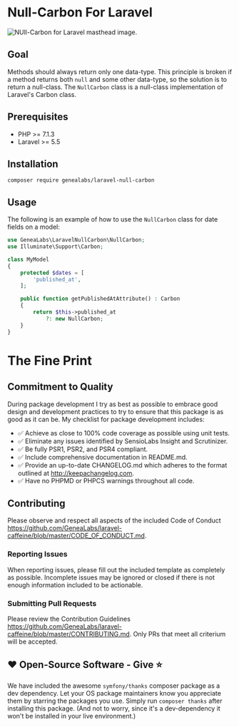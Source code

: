 # Null-Carbon For Laravel

![NUll-Carbon for Laravel masthead image.](https://repository-images.githubusercontent.com/119314805/d34ce800-f340-11e9-9e00-ca362ecb00f7)

## Goal
Methods should always return only one data-type. This principle is broken if a
method returns both `null` and some other data-type, so the solution is to
return a null-class. The `NullCarbon` class is a null-class implementation of
Laravel's Carbon class.

## Prerequisites
- PHP >= 7.1.3
- Laravel >= 5.5

## Installation
```
composer require genealabs/laravel-null-carbon
```

## Usage
The following is an example of how to use the `NullCarbon` class for date fields
on a model:
```php
use GeneaLabs\LaravelNullCarbon\NullCarbon;
use Illuminate\Support\Carbon;

class MyModel
{
    protected $dates = [
        'published_at',
    ];

    public function getPublishedAtAttribute() : Carbon
    {
        return $this->published_at
            ?: new NullCarbon;
    }
}
```

# The Fine Print
## Commitment to Quality
During package development I try as best as possible to embrace good design and
development practices to try to ensure that this package is as good as it can
be. My checklist for package development includes:

-   ✅ Achieve as close to 100% code coverage as possible using unit tests.
-   ✅ Eliminate any issues identified by SensioLabs Insight and Scrutinizer.
-   ✅ Be fully PSR1, PSR2, and PSR4 compliant.
-   ✅ Include comprehensive documentation in README.md.
-   ✅ Provide an up-to-date CHANGELOG.md which adheres to the format outlined
    at <http://keepachangelog.com>.
-   ✅ Have no PHPMD or PHPCS warnings throughout all code.

## Contributing
Please observe and respect all aspects of the included Code of Conduct
<https://github.com/GeneaLabs/laravel-caffeine/blob/master/CODE_OF_CONDUCT.md>.

### Reporting Issues
When reporting issues, please fill out the included template as completely as
possible. Incomplete issues may be ignored or closed if there is not enough
information included to be actionable.

### Submitting Pull Requests
Please review the Contribution Guidelines <https://github.com/GeneaLabs/laravel-caffeine/blob/master/CONTRIBUTING.md>.
Only PRs that meet all criterium will be accepted.

## ❤️ Open-Source Software - Give ⭐️
We have included the awesome `symfony/thanks` composer package as a dev
dependency. Let your OS package maintainers know you appreciate them by starring
the packages you use. Simply run `composer thanks` after installing this
package. (And not to worry, since it's a dev-dependency it won't be installed in
your live environment.)
